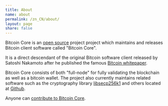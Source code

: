 ```yaml
---
title: About
name: about
permalink: /zn_CN/about/
layout: page
share: false
---
```


Bitcoin Core is an [open source](https://opensource.org/) project project which maintains and releases Bitcoin client software called "Bitcoin Core".

It is a direct descendant of the original Bitcoin software client released by Satoshi Nakamoto after he published the famous [Bitcoin whitepaper](https://bitcoin.org/bitcoin.pdf).

Bitcoin Core consists of both "full-node" for fully validating the blockchain as well as a bitcoin wallet. The project also currently maintains related
software such as the cryptography library [libsecp256k1](https://github.com/bitcoin/secp256k1) and others located at [Github](https://github.com/bitcoin).

Anyone can [contribute to Bitcoin Core](https://github.com/bitcoin/bitcoin/blob/master/CONTRIBUTING.md).